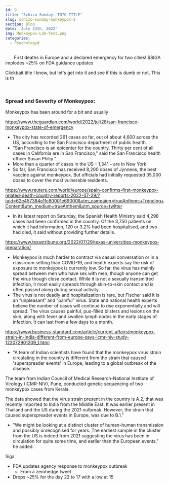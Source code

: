 ```yaml
---
id: 9
title: "Schizo Sunday: TOTO TITLE"
slug: schizo-sunday-monkeypox-2
section: Blog
date: 'July 24th, 2022'
img: Monkeypox-Lab-Test.png
categories:
  - Psychologyd
---
```


<p>&nbsp;&nbsp;&nbsp;&nbsp;&nbsp;&nbsp; First deaths in Europe and a declared emergency for two cities! $SIGA implodes ~25% on FDA guidance updates</p>

<!--more-->

Clickbait title I know, but let's get into it and see if this is dumb or not. This is th

<br>

### Spread and Severity of Monkeypox:

Monkeypox has been around for a bit and usually






https://www.theguardian.com/world/2022/jul/28/san-francisco-monkeypox-state-of-emergency

- The city has recorded 261 cases so far, out of about 4,600 across the US, according to the San Francisco department of public health.
- "San Francisco is an epicenter for the country. Thirty per cent of all cases in California are in San Francisco,” said the San Francisco health officer Susan Philip."
- More than a quarter of cases in the US – 1,341 – are in New York
- So far, San Francisco has received 8,200 doses of Jynneos, the best vaccine against monkeypox. But officials had initially requested 35,000 doses to cover the most vulnerable residents.


https://www.reuters.com/world/europe/spain-confirms-first-monkeypox-related-death-country-reports-2022-07-29/?taid=62e457384e1fc80001e69000&utm_campaign=trueAnthem:+Trending+Content&utm_medium=trueAnthem&utm_source=twitter
- In its latest report on Saturday, the Spanish Health Ministry said 4,298 cases had been confirmed in the country. Of the 3,750 patients on which it had information, 120 or 3.2% had been hospitalised, and two had died, it said without providing further details.


https://www.texastribune.org/2022/07/29/texas-universities-monkeypox-preparation/
- Monkeypox is much harder to contract via casual conversation or in a classroom setting than COVID-19, and health experts say the risk of exposure to monkeypox is currently low. So far, the virus has mainly spread between men who have sex with men, though anyone can get the virus though close contact. While it is not a sexually transmitted infection, it most easily spreads through skin-to-skin contact and is often passed along during sexual activity.
- The virus is not deadly and hospitalization is rare, but Fischer said it is an “unpleasant” and “painful” virus. State and national health experts believe the number of cases will continue to rise exponentially and will spread. The virus causes painful, pus-filled blisters and lesions on the skin, along with fever and swollen lymph nodes in the early stages of infection. It can last from a few days to a month.

https://www.business-standard.com/article/current-affairs/monkeypox-strain-in-india-different-from-europe-says-icmr-niv-study-122072901209_1.html
- "A team of Indian scientists have found that the monkeypox virus strain circulating in the country is different from the strain that caused 'superspreader events' in Europe, leading to a global outbreak of the disease.

The team from Indian Council of Medical Research-National Institute of Virology (ICMR-NIV), Pune, conducted genetic sequencing of two monkeypox cases from Kerala.

The data showed that the virus strain present in the country is A.2, that was recently imported to India from the Middle East. It was earlier present in Thailand and the US during the 2021 outbreak. However, the strain that caused superspreader events in Europe, was due to B.1."
- "We might be looking at a distinct cluster of human-human transmission and possibly unrecognised for years. The earliest sample in the cluster from the US is indeed from 2021 suggesting the virus has been in circulation for quite some time, and earlier than the European events," he added.


Siga
- FDA updates agency response to monkeypox outbreak 
  - From a zerohedge tweet
- Drops ~25% for the day 22 to 17 with a low at 15